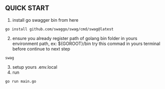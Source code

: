 ## QUICK START 

1. install go swagger bin from here 

```
go install github.com/swaggo/swag/cmd/swag@latest

```

2. ensure you already register path of golang bin folder in yours environment path, ex: ${GOROOT}/bin
try this commad in yours terminal before continue to next step

```
swag

```


3. setup yours .env.local 
4. run

```
go run main.go

```